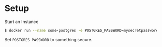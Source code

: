 # Setup

Start an Instance
```bash
$ docker run --name some-postgres -e POSTGRES_PASSWORD=mysecretpassword -d postgres
```

Set `POSTGRES_PASSWORD` to something secure.